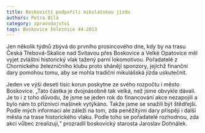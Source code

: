 ```yaml
---
title: Boskovičtí podpořili mikulášskou jízdu
authors: Petra Bílá
category: zpravodajství
tags: Boskovice železnice 44-2013
---
```


Jen několik týdnů zbývá do prvního prosincového dne, kdy by na trasu Česká Třebová-Skalice nad Svitavou přes Boskovice a Velké Opatovice měl vyjet zvláštní historický vlak tažený parní lokomotivou. Pořadatelé z Chornického železničního klubu proto shánějí sponzory, jejichž finanční dary pomohou tomu, aby se mohla tradiční mikulášská jízda uskutečnit.

Jeden ve výši deseti tisíc korun poskytne ze svého rozpočtu i město Boskovice. „Tato částka je dvojnásobně tak velká, než jsme obvykle dávali. Je to i z toho důvodu, že jsme se jeden rok do financování akce nezapojili a bylo nám to příznivci mašinek vytýkáno. Takže jsme se snažili být štědřejší. Podle mých informací ale záleží na tom, zda peněžitými dary přispějí i další města na trase historického vlaku. Podle toho se pořadatelé rozhodnou, zda akci vůbec zrealizují,“ prozradil boskovický starosta Jaroslav Dohnálek.
